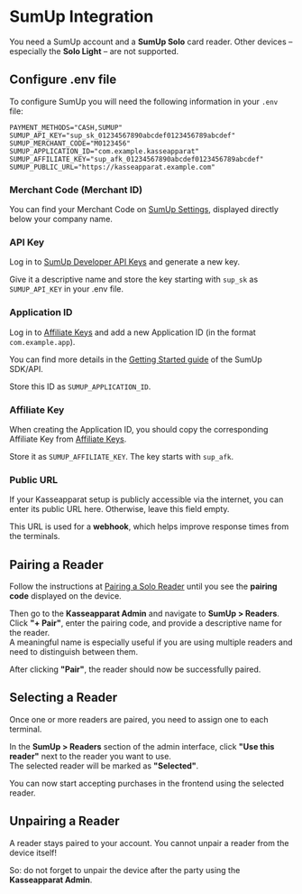 # SumUp Integration

You need a SumUp account and a **SumUp Solo** card reader. Other devices – especially the **Solo Light** – are not supported.

## Configure .env file

To configure SumUp you will need the following information in your `.env` file:

```
PAYMENT_METHODS="CASH,SUMUP"
SUMUP_API_KEY="sup_sk_01234567890abcdef0123456789abcdef"
SUMUP_MERCHANT_CODE="M0123456"
SUMUP_APPLICATION_ID="com.example.kasseapparat"
SUMUP_AFFILIATE_KEY="sup_afk_01234567890abcdef0123456789abcdef"
SUMUP_PUBLIC_URL="https://kasseapparat.example.com"
```

### Merchant Code (Merchant ID)

You can find your Merchant Code on [SumUp Settings](https://me.sumup.com/de-de/settings), displayed directly below your company name.

### API Key

Log in to [SumUp Developer API Keys](https://developer.sumup.com/api-keys) and generate a new key.

Give it a descriptive name and store the key starting with `sup_sk` as `SUMUP_API_KEY` in your .env file.

### Application ID

Log in to [Affiliate Keys](https://developer.sumup.com/affiliate-keys) and add a new Application ID (in the format `com.example.app`).

You can find more details in the [Getting Started guide](https://developer.sumup.com/terminal-payments/introduction/getting-started) of the SumUp SDK/API.

Store this ID as `SUMUP_APPLICATION_ID`.

### Affiliate Key

When creating the Application ID, you should copy the corresponding Affiliate Key from [Affiliate Keys](https://developer.sumup.com/affiliate-keys).

Store it as `SUMUP_AFFILIATE_KEY`. The key starts with `sup_afk`.

### Public URL

If your Kasseapparat setup is publicly accessible via the internet, you can enter its public URL here. Otherwise, leave this field empty.

This URL is used for a **webhook**, which helps improve response times from the terminals.

## Pairing a Reader

Follow the instructions at [Pairing a Solo Reader](https://developer.sumup.com/terminal-payments/guides/pairing-solo) until you see the **pairing code** displayed on the device.

Then go to the **Kasseapparat Admin** and navigate to **SumUp > Readers**.  
Click **"+ Pair"**, enter the pairing code, and provide a descriptive name for the reader.  
A meaningful name is especially useful if you are using multiple readers and need to distinguish between them.

After clicking **"Pair"**, the reader should now be successfully paired.

## Selecting a Reader

Once one or more readers are paired, you need to assign one to each terminal.

In the **SumUp > Readers** section of the admin interface, click **"Use this reader"** next to the reader you want to use.  
The selected reader will be marked as **"Selected"**.

You can now start accepting purchases in the frontend using the selected reader.

## Unpairing a Reader

A reader stays paired to your account. You cannot unpair a reader from the device itself!

So: do not forget to unpair the device after the party using the **Kasseapparat Admin**.
